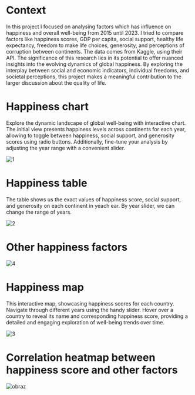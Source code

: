 # Context

In this project I focused on analysing factors which has influence on happiness and overall well-being from 2015 until 2023. I tried to compare factors like happiness scores, GDP per capita, social support, healthy life expectancy, freedom to make life choices, generosity, and perceptions of corruption between continents. The data comes from Kaggle, using their API. The significance of this research lies in its potential to offer nuanced insights into the evolving dynamics of global happiness. By exploring the interplay between social and economic indicators, individual freedoms, and societal perceptions, this project makes a meaningful contribution to the larger discussion about the quality of life.


# Happiness chart
Explore the dynamic landscape of global well-being with interactive chart. The initial view presents happiness levels across continents for each year, allowing to toggle between happiness, social support, and generosity scores using radio buttons. Additionally, fine-tune your analysis by adjusting the year range with a convenient slider.


![1](https://github.com/Adsobieszek/Happiness-World/assets/134363499/5b8706a2-63f4-4cd1-82c2-d226b7ec80e5)




# Happiness table
The table shows us the exact values of happiness score, social support, and generosity on each continent in yeach ear. By year slider, we can change the range of years.

![2](https://github.com/Adsobieszek/Happiness-World/assets/134363499/cf1c63e3-95cd-45f5-b1c5-b9d986dac04b)

# Other happiness factors
![4](https://github.com/Adsobieszek/Happiness-World/assets/134363499/6c8153f7-2b86-475a-82e6-edee677944e4)

# Happiness map
This interactive map, showcasing happiness scores for each country. Navigate through different years using the handy slider. Hover over a country to reveal its name and corresponding happiness score, providing a detailed and engaging exploration of well-being trends over time.


![3](https://github.com/Adsobieszek/Happiness-World/assets/134363499/c5d1df97-eb25-4166-917c-d29e97c07dda)

# Correlation heatmap between happiness score and other factors

![obraz](https://github.com/Adsobieszek/Happiness-World/assets/134363499/03310786-8657-43cd-90b6-0baae28c1ef5)
